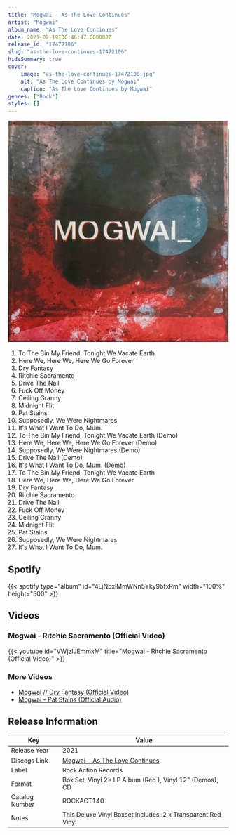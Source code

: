 ```yaml
---
title: "Mogwai - As The Love Continues"
artist: "Mogwai"
album_name: "As The Love Continues"
date: 2021-02-19T00:46:47.000000Z
release_id: "17472106"
slug: "as-the-love-continues-17472106"
hideSummary: true
cover:
    image: "as-the-love-continues-17472106.jpg"
    alt: "As The Love Continues by Mogwai"
    caption: "As The Love Continues by Mogwai"
genres: ["Rock"]
styles: []
---
```


![As The Love Continues by Mogwai](as-the-love-continues-17472106.jpg)

<!-- section break -->

1.  To The Bin My Friend, Tonight We Vacate Earth
2. Here We, Here We, Here We Go Forever
3. Dry Fantasy
4. Ritchie Sacramento
5. Drive The Nail
6. Fuck Off Money
7. Ceiling Granny
8. Midnight Flit
9. Pat Stains
10. Supposedly, We Were Nightmares
11. It's What I Want To Do, Mum.
12.  To The Bin My Friend, Tonight We Vacate Earth (Demo)
13. Here We, Here We, Here We Go Forever (Demo)
14. Supposedly, We Were Nightmares (Demo)
15. Drive The Nail (Demo)
16. It's What I Want To Do, Mum. (Demo)
17.  To The Bin My Friend, Tonight We Vacate Earth
18. Here We, Here We, Here We Go Forever
19. Dry Fantasy
20. Ritchie Sacramento
21. Drive The Nail
22. Fuck Off Money
23. Ceiling Granny
24. Midnight Flit
25. Pat Stains
26. Supposedly, We Were Nightmares
27. It's What I Want To Do, Mum.

<!-- section break -->


## Spotify
{{< spotify type="album" id="4LjNbxlMmWNn5Yky9bfxRm" width="100%" height="500" >}}



## Videos
### Mogwai - Ritchie Sacramento (Official Video)
{{< youtube id="VWjzlJEmmxM" title="Mogwai - Ritchie Sacramento (Official Video)" >}}<br>

### More Videos

- [Mogwai // Dry Fantasy (Official Video)](https://www.youtube.com/watch?v=55wY7XrGFzY)
- [Mogwai - Pat Stains (Official Audio)](https://www.youtube.com/watch?v=jAX7tKZ-3lg)


## Release Information
|  Key           | Value                                                |
| ---------------| ---------------------------------------------------- |
| Release Year   | 2021                                   |
| Discogs Link   | [Mogwai - As The Love Continues](https://www.discogs.com/release/17472106-Mogwai-As-The-Love-Continues) |
| Label          | Rock Action Records |
| Format         | Box Set, Vinyl 2× LP Album (Red ), Vinyl 12" (Demos), CD |
| Catalog Number | ROCKACT140 |
| Notes | This Deluxe Vinyl Boxset includes:  2 x Transparent Red Vinyl | Gatefold Cover  1 x Black Vinyl Demos EP 12 page photograph book CD version of album Album digital download code  Limited to 1000 copies  |